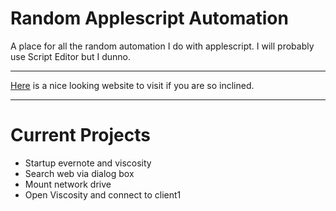 # Random Applescript Automation
A place for all the random automation I do with applescript.
I will probably use Script Editor but I dunno.
***
[Here](http://willyb321.github.io/random-applescript_automation) is a nice looking website to visit if you are so inclined.
***
# Current Projects
- Startup evernote and viscosity
- Search web via dialog box
- Mount network drive
- Open Viscosity and connect to client1